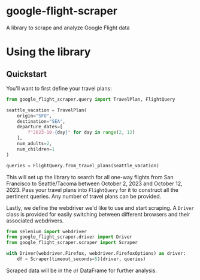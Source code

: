# google-flight-scraper
A library to scrape and analyze Google Flight data

# Using the library

## Quickstart
You'll want to first define your travel plans:
```python
from google_flight_scraper.query import TravelPlan, FlightQuery

seattle_vacation = TravelPlan(
    origin="SFO",
    destination="SEA",
    departure_dates=[
        f"2023-10-{day}" for day in range(2, 12)
    ],
    num_adults=2,
    num_children=1
)

queries = FlightQuery.from_travel_plans(seattle_vacation)
```
This will set up the library to search for all one-way flights from San Francisco to Seattle/Tacoma between October 2, 2023 and October 12, 2023. Pass your travel plans into `FlightQuery` for it to construct all the pertinent queries. Any number of travel plans can be provided.

Lastly, we define the webdriver we'd like to use and start scraping. A `Driver` class is provided for easily switching between different browsers and their associated webdrivers.
```python
from selenium import webdriver
from google_flight_scraper.driver import Driver
from google_flight_scraper.scraper import Scraper

with Driver(webdriver.Firefox, webdriver.FirefoxOptions) as driver:
    df = Scraper(timeout_seconds=5)(driver, queries)
```
Scraped data will be in the `df` DataFrame for further analysis.
